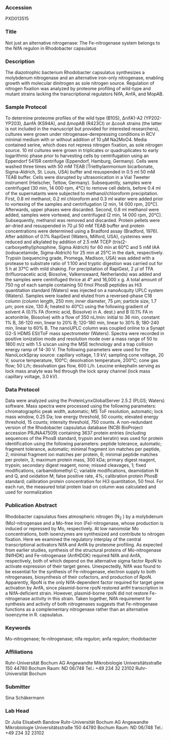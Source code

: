 ### Accession
PXD013515

### Title
Not just an alternative nitrogenase: The Fe-nitrogenase system belongs to the NifA regulon in Rhodobacter capsulatus

### Description
The diazotrophic bacterium Rhodobacter capsulatus synthesizes a molybdenum nitrogenase and an alternative iron-only nitrogenase, enabling growth with molecular dinitrogen as sole nitrogen source. Regulation of nitrogen fixation was analyzed by proteome profiling of wild-type and mutant strains lacking the transcriptional regulators NifA, AnfA, and MopAB.

### Sample Protocol
To determine proteome profiles of the wild type (B10S), ΔnifA1-A2 (YP202-YP203), ΔanfA (KS94A), and ΔmopAB (R423CI) or ΔcooA strains (the latter is not included in the manuscript but provided for interested researchers), cultures were grown under nitrogenase-derepressing conditions in RCV minimal medium with or without addition of 10 µM Na2MoO4. Media contained serine, which does not repress nitrogen fixation, as sole nitrogen source. 10 ml cultures were grown in triplicates or quadruplicates to early logarithmic phase prior to harvesting cells by centrifugation using an Eppendorf 5415R centrifuge (Eppendorf, Hamburg, Germany). Cells were washed three times with 50 mM TEAB (Triethylammonium bicarbonate, Sigma-Aldrich, St. Louis, USA) buffer and resuspended in 0.5 ml 50 mM TEAB buffer. Cells were disrupted by ultrasonication in a Vial Tweeter instrument (Hielscher, Teltow, Germany). Subsequently, samples were centrifuged (30 min, 14 000 rpm, 4°C) to remove cell debris, before 0.4 ml of the supernatants were subjected to methanol/chloroform precipitation. First, 0.8 ml methanol, 0.2 ml chloroform and 0.3 ml water were added prior to vortexing of the samples and centrifugation (2 min, 14 000 rpm, 20°C). Afterwards, upper phases were discarded. Second, 0.8 ml methanol were added, samples were vortexed, and centrifuged (2 min, 14 000 rpm, 20°C). Subsequently, methanol was removed and discarded. Protein pellets were air-dried and resuspended in 70 µl 50 mM TEAB buffer and protein concentrations were determined using a Bradford assay (Bradford, 1976). After addition of 0.1% RapiGest (Waters, Milford, USA), cysteines were reduced and alkylated by addition of 2.5 mM TCEP (tris(2-carboxyethyl)phosphine, Sigma Aldrich) for 60 min at 60°C and 5 mM IAA (iodoacetamide, Sigma-Aldrich) for 25 min at 25°C in the dark, respectively. Trypsin (sequencing grade, Promega, Madison, USA) was added with a protease to substrate ratio of 1:100 and tryptic digestion was carried out for 5 h at 37°C with mild shaking. For precipitation of RapiGest, 2 µl of TFA (trifluoroacetic acid; Biosolve, Valkenswaard, Netherlands) was added and the samples were centrifuged thrice at 4° and 16,000 x g. A total amount of 750 ng of each sample containing 50 fmol PhosB peptides as Hi3 quantitation standard (Waters) was injected on a nanoAcquity UPLC system (Waters). Samples were loaded and eluted from a reversed-phase C18 column (column length, 250 mm; inner diameter, 75 µm; particle size, 1.7 µm; pore size, 130 Å; heated to 40°C) using the following gradient of solvent A (0.1% FA (formic acid, Biosolve) in A. dest.) and B (0.1% FA in acetonitrile, Biosolve) with a flow of 350 nL/min: initial to 36 min, constant 1% B, 36-120 min, linear to 20% B; 120-180 min, linear to 30% B; 180-240 min, linear to 60% B. The nanoUPLC column was coupled online to a Synapt G2-S HDMS ESI/ToF mass spectrometer (Waters). Spectra were recorded in positive ionization mode and resolution mode over a mass range of 50 to 1800 m/z with 1.5 s/scan using the MSE technology and a trap collision energy ramp of 14-30 V. The following parameters were used for the NanoLockSpray source: capillary voltage, 1.9 kV; sampling cone voltage, 20 V; source temperature, 100°C; desolvation temperature, 200°C; cone gas flow; 50 L/h; desolvation gas flow, 600 L/h. Leucine enkephalin serving as lock mass analyte was fed through the lock spray channel (lock mass capillary voltage, 3.0 kV).

### Data Protocol
Data were analyzed using the ProteinLynxGlobalServer 2.5.2 (PLGS; Waters) software. Mass spectra were processed using the following parameters: chromatographic peak width, automatic; MS ToF resolution, automatic; lock mass window, 0.25 Da; low energy threshold, 50 counts; elevated energy threshold, 15 counts; intensity threshold, 750 counts. A non-redundant version of the Rhodobacter capsulatus database (NCBI BioProject accession PRJNA47509) containing 3637 protein entries (including sequences of the PhosB standard, trypsin and keratin) was used for protein identification using the following parameters: peptide tolerance, automatic; fragment tolerance, automatic; minimal fragment ion matches per peptide, 2; minimal fragment ion matches per protein, 6; minimal peptide matches per protein, 3; maximum protein mass, 300 kDa; primary digest reagent, trypsin; secondary digest reagent, none; missed cleavages, 1; fixed modifications, carbamidomethyl C; variable modifications, deamidation N and Q, and oxidation M; false positive rate, 4%; calibration protein PhosB standard; calibration protein concentration for Hi3 quantitation, 50 fmol. For each run, the measured total protein load on column was calculated and used for normalization

### Publication Abstract
Rhodobacter capsulatus fixes atmospheric nitrogen (N<sub>2</sub> ) by a molybdenum (Mo)-nitrogenase and a Mo-free iron (Fe)-nitrogenase, whose production is induced or repressed by Mo, respectively. At low nanomolar Mo concentrations, both isoenzymes are synthesized and contribute to nitrogen fixation. Here we examined the regulatory interplay of the central transcriptional activators NifA and AnfA by proteome profiling. As expected from earlier studies, synthesis of the structural proteins of Mo-nitrogenase (NifHDK) and Fe-nitrogenase (AnfHDGK) required NifA and AnfA, respectively, both of which depend on the alternative sigma factor RpoN to activate expression of their target genes. Unexpectedly, NifA was found to be essential for the synthesis of Fe-nitrogenase, electron supply to both nitrogenases, biosynthesis of their cofactors, and production of RpoN. Apparently, RpoN is the only NifA-dependent factor required for target gene activation by AnfA, since plasmid-borne rpoN restored anfH transcription in a NifA-deficient strain. However, plasmid-borne rpoN did not restore Fe-nitrogenase activity in this strain. Taken together, NifA requirement for synthesis and activity of both nitrogenases suggests that Fe-nitrogenase functions as a complementary nitrogenase rather than an alternative isoenzyme in R.&#xa0;capsulatus.

### Keywords
Mo-nitrogenase; fe-nitrogenase; nifa regulon; anfa regulon; rhodobacter

### Affiliations
Ruhr-Universität Bochum AG Angewandte Mikrobiologie Universitätsstraße 150 44780 Bochum Raum: ND 06/748 Tel.: +49 234 32 23102
Ruhr-Universität Bochum

### Submitter
Sina Schäkermann

### Lab Head
Dr Julia Elisabeth Bandow
Ruhr-Universität Bochum AG Angewandte Mikrobiologie Universitätsstraße 150 44780 Bochum Raum: ND 06/748 Tel.: +49 234 32 23102



